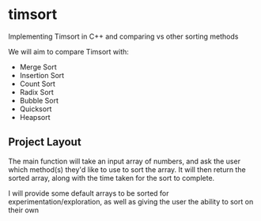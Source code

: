 # timsort
Implementing Timsort in C++ and comparing vs other sorting methods

We will aim to compare Timsort with:
- Merge Sort
- Insertion Sort
- Count Sort
- Radix Sort 
- Bubble Sort
- Quicksort
- Heapsort


## Project Layout 
The main function will take an input array of numbers, and ask the user which method(s)
they'd like to use to sort the array. It will then return the sorted array, along with the time taken for the sort to complete.

I will provide some default arrays to be sorted for experimentation/exploration, as well as giving the user the ability to sort on their own

